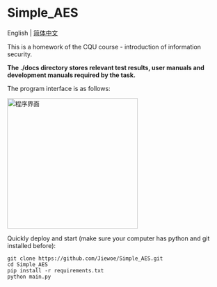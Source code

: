 # Simple_AES

English | <a href='./docs/README.zh-CN.md'>简体中文</a>

This is a homework of the CQU course - introduction of information security.

**The ./docs directory stores relevant test results, user manuals and development manuals required by the task.**

The program interface is as follows:

<img width="300px" alt="程序界面" src="https://github.com/Jiewoe/Simple_AES/assets/145518095/2e8b0e5f-8545-467c-a2dc-5cd77ba2458a">

Quickly deploy and start (make sure your computer has python and git installed before):

```
git clone https://github.com/Jiewoe/Simple_AES.git
cd Simple_AES
pip install -r requirements.txt
python main.py
```
